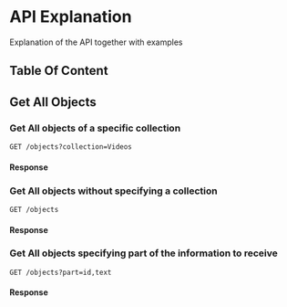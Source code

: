 # API Explanation

Explanation of the API together with examples

## Table Of Content


## Get All Objects

### Get All objects of a specific collection
   ```GET /objects?collection=Videos```

#### Response

### Get All objects without specifying a collection
   ```GET /objects```

#### Response

### Get All objects specifying part of the information to receive
   ```GET /objects?part=id,text```

#### Response


